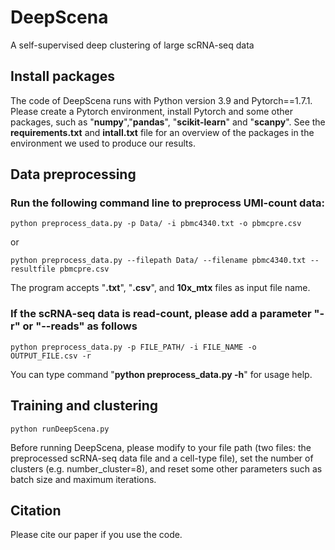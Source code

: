 # DeepScena
A self-supervised deep clustering of large scRNA-seq data

## Install packages
The code of DeepScena runs with Python version 3.9 and Pytorch==1.7.1.
Please create a Pytorch environment, install Pytorch and some other packages, such as "**numpy**","**pandas**", "**scikit-learn**" and "**scanpy**". 
See the __requirements.txt__ and __intall.txt__ file for an overview of the packages in the environment we used to produce our results.

## Data preprocessing

### Run the following command line to preprocess UMI-count data:
```
python preprocess_data.py -p Data/ -i pbmc4340.txt -o pbmcpre.csv
```
or 
```
python preprocess_data.py --filepath Data/ --filename pbmc4340.txt --resultfile pbmcpre.csv
```
The program accepts "**.txt**", "**.csv**", and **10x_mtx** files as input file name. 

### If the scRNA-seq data is read-count, please add a parameter "-r" or "--reads" as follows
```
python preprocess_data.py -p FILE_PATH/ -i FILE_NAME -o OUTPUT_FILE.csv -r
```
You can type command "**python preprocess_data.py -h**" for usage help. 

## Training and clustering

```
python runDeepScena.py
```
Before running DeepScena, please modify to your file path (two files: the preprocessed scRNA-seq data file and a cell-type file),
set the number of clusters (e.g. number_cluster=8), and reset some other parameters such as batch size and maximum iterations. 

## Citation
Please cite our paper if you use the code.
